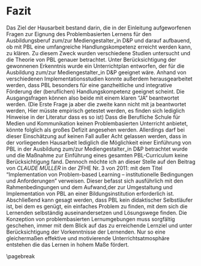 # Fazit

Das Ziel der Hausarbeit bestand darin, die in der Einleitung aufgeworfenen Fragen zur Eignung des Problembasierten Lernens für den Ausbildungsberuf zum/zur Mediengestalter_in D&P und darauf aufbauend, ob mit PBL eine umfangreiche Handlungskompetenz erreicht werden kann, zu klären.
Zu diesem Zweck wurden verschiedene Studien untersucht und die Theorie von PBL genauer betrachtet. Unter Berücksichtigung der gewonnenen Erkenntnis wurde ein Unterrichtplan entworfen, der für die Ausbildung zum/zur Mediengestalter_in D&P geeignet wäre.
Anhand von verschiedenen Implementationsstudien konnte außerdem herausgearbeitet werden, dass PBL besonders für eine ganzheitliche und integrative Förderung der (beruflichen) Handlungskompetenz geeignet scheint.
Die Ausgangsfragen können also beide mit einem klaren “JA” beantwortet werden. (Die Erste Frage ja aber die zweite kann nicht mit ja beantwortet werden, Hier müsste empirisch getestet werden, es finden sich lediglich Hinweise in der Literatur dass es so ist)
Dass die Berufliche Schule für Medien und Kommunikation keinen Problembasierten Unterricht anbietet, könnte folglich als großes Defizit angesehen werden.
Allerdings darf bei dieser Einschätzung auf keinen Fall außer Acht gelassen werden, dass in der vorliegenden Hausarbeit lediglich die Möglichkeit einer Einführung von PBL in der Ausbildung zum/zur Mediengestalter_in D&P betrachtet wurde und die Maßnahme zur Einführung eines gesamten PBL-Curriculum keine Berücksichtigung fand. Dennoch möchte ich an dieser Stelle auf den Beitrag von *CLAUDE MÜLLER* in der ZFHE Nr. 3 von 2011: mit dem Titel “Implementation von Problem-based Learning – institutionelle Bedingungen und Anforderungen” verweisen. Dieser befasst sich ausführlich mit den Rahmenbedingungen und dem Aufwand,der zur Umgestaltung und Implementation von PBL an einer Bildungsinstitution erforderlich ist.
Abschließend kann gesagt werden, dass PBL kein didaktischer Selbstläufer ist, bei dem es genügt, ein einfaches Problem zu finden, mit dem sich die Lernenden selbständig auseinandersetzen und Lösungswege finden.
Die Konzeption von problembasierten Lernumgebungen muss sorgfältig geschehen,
immer mit dem Blick auf das zu erreichende Lernziel und unter Berücksichtigung
der Vorkenntnisse der Lernenden. Nur so eine gleichermaßen effektive und motivierende Unterrichtsatmosphäre entstehen die das Lernen in hohem Maße fördert.


\pagebreak
